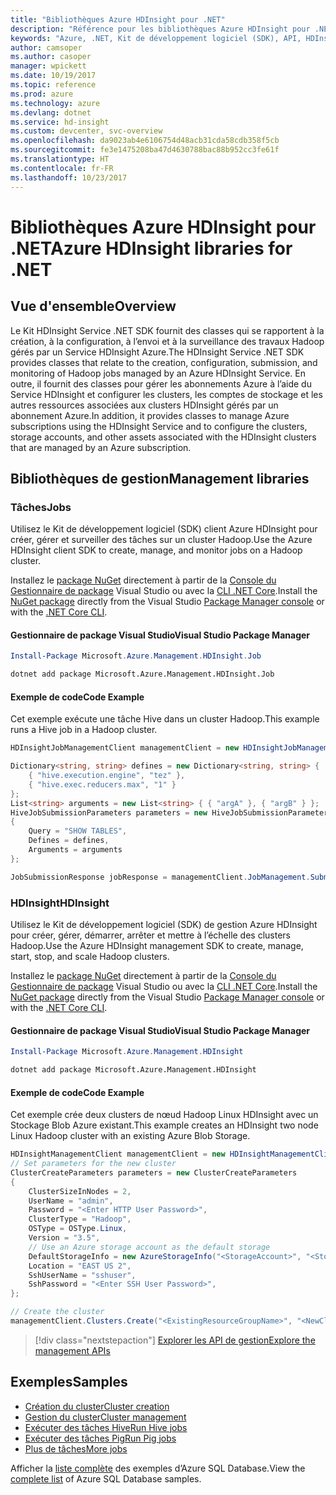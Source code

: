 ```yaml
---
title: "Bibliothèques Azure HDInsight pour .NET"
description: "Référence pour les bibliothèques Azure HDInsight pour .NET"
keywords: "Azure, .NET, Kit de développement logiciel (SDK), API, HDInsight"
author: camsoper
ms.author: casoper
manager: wpickett
ms.date: 10/19/2017
ms.topic: reference
ms.prod: azure
ms.technology: azure
ms.devlang: dotnet
ms.service: hd-insight
ms.custom: devcenter, svc-overview
ms.openlocfilehash: da9023ab4e6106754d48acb31cda58cdb358f5cb
ms.sourcegitcommit: fe3e1475208ba47d4630788bac88b952cc3fe61f
ms.translationtype: HT
ms.contentlocale: fr-FR
ms.lasthandoff: 10/23/2017
---
```

# <a name="azure-hdinsight-libraries-for-net"></a><span data-ttu-id="8bd5a-104">Bibliothèques Azure HDInsight pour .NET</span><span class="sxs-lookup"><span data-stu-id="8bd5a-104">Azure HDInsight libraries for .NET</span></span>

## <a name="overview"></a><span data-ttu-id="8bd5a-105">Vue d'ensemble</span><span class="sxs-lookup"><span data-stu-id="8bd5a-105">Overview</span></span>

<span data-ttu-id="8bd5a-106">Le Kit HDInsight Service .NET SDK fournit des classes qui se rapportent à la création, à la configuration, à l’envoi et à la surveillance des travaux Hadoop gérés par un Service HDInsight Azure.</span><span class="sxs-lookup"><span data-stu-id="8bd5a-106">The HDInsight Service .NET SDK provides classes that relate to the creation, configuration, submission, and monitoring of Hadoop jobs managed by an Azure HDInsight Service.</span></span> <span data-ttu-id="8bd5a-107">En outre, il fournit des classes pour gérer les abonnements Azure à l’aide du Service HDInsight et configurer les clusters, les comptes de stockage et les autres ressources associées aux clusters HDInsight gérés par un abonnement Azure.</span><span class="sxs-lookup"><span data-stu-id="8bd5a-107">In addition, it provides classes to manage Azure subscriptions using the HDInsight Service and to configure the clusters, storage accounts, and other assets associated with the HDInsight clusters that are managed by an Azure subscription.</span></span>

## <a name="management-libraries"></a><span data-ttu-id="8bd5a-108">Bibliothèques de gestion</span><span class="sxs-lookup"><span data-stu-id="8bd5a-108">Management libraries</span></span>

### <a name="jobs"></a><span data-ttu-id="8bd5a-109">Tâches</span><span class="sxs-lookup"><span data-stu-id="8bd5a-109">Jobs</span></span>

<span data-ttu-id="8bd5a-110">Utilisez le Kit de développement logiciel (SDK) client Azure HDInsight pour créer, gérer et surveiller des tâches sur un cluster Hadoop.</span><span class="sxs-lookup"><span data-stu-id="8bd5a-110">Use the Azure HDInsight client SDK to create, manage, and monitor jobs on a Hadoop cluster.</span></span> 

<span data-ttu-id="8bd5a-111">Installez le [package NuGet](https://www.nuget.org/packages/Microsoft.Azure.Management.HDInsight.Job) directement à partir de la [Console du Gestionnaire de package][PackageManager] Visual Studio ou avec la [CLI .NET Core][DotNetCLI].</span><span class="sxs-lookup"><span data-stu-id="8bd5a-111">Install the [NuGet package](https://www.nuget.org/packages/Microsoft.Azure.Management.HDInsight.Job) directly from the Visual Studio [Package Manager console][PackageManager] or with the [.NET Core CLI][DotNetCLI].</span></span>

#### <a name="visual-studio-package-manager"></a><span data-ttu-id="8bd5a-112">Gestionnaire de package Visual Studio</span><span class="sxs-lookup"><span data-stu-id="8bd5a-112">Visual Studio Package Manager</span></span>

```powershell
Install-Package Microsoft.Azure.Management.HDInsight.Job
```

```bash
dotnet add package Microsoft.Azure.Management.HDInsight.Job
```

#### <a name="code-example"></a><span data-ttu-id="8bd5a-113">Exemple de code</span><span class="sxs-lookup"><span data-stu-id="8bd5a-113">Code Example</span></span>

<span data-ttu-id="8bd5a-114">Cet exemple exécute une tâche Hive dans un cluster Hadoop.</span><span class="sxs-lookup"><span data-stu-id="8bd5a-114">This example runs a Hive job in a Hadoop cluster.</span></span>

```csharp
HDInsightJobManagementClient managementClient = new HDInsightJobManagementClient(clusterUri, credentials);

Dictionary<string, string> defines = new Dictionary<string, string> {
    { "hive.execution.engine", "tez" },
    { "hive.exec.reducers.max", "1" }
};
List<string> arguments = new List<string> { { "argA" }, { "argB" } };
HiveJobSubmissionParameters parameters = new HiveJobSubmissionParameters
{
    Query = "SHOW TABLES",
    Defines = defines,
    Arguments = arguments
};

JobSubmissionResponse jobResponse = managementClient.JobManagement.SubmitHiveJob(parameters);
```

### <a name="hdinsight"></a><span data-ttu-id="8bd5a-115">HDInsight</span><span class="sxs-lookup"><span data-stu-id="8bd5a-115">HDInsight</span></span>

<span data-ttu-id="8bd5a-116">Utilisez le Kit de développement logiciel (SDK) de gestion Azure HDInsight pour créer, gérer, démarrer, arrêter et mettre à l’échelle des clusters Hadoop.</span><span class="sxs-lookup"><span data-stu-id="8bd5a-116">Use the Azure HDInsight management SDK to create, manage, start, stop, and scale Hadoop clusters.</span></span>

<span data-ttu-id="8bd5a-117">Installez le [package NuGet](https://www.nuget.org/packages/Microsoft.Azure.Management.HDInsight) directement à partir de la [Console du Gestionnaire de package][PackageManager] Visual Studio ou avec la [CLI .NET Core][DotNetCLI].</span><span class="sxs-lookup"><span data-stu-id="8bd5a-117">Install the [NuGet package](https://www.nuget.org/packages/Microsoft.Azure.Management.HDInsight) directly from the Visual Studio [Package Manager console][PackageManager] or with the [.NET Core CLI][DotNetCLI].</span></span>

#### <a name="visual-studio-package-manager"></a><span data-ttu-id="8bd5a-118">Gestionnaire de package Visual Studio</span><span class="sxs-lookup"><span data-stu-id="8bd5a-118">Visual Studio Package Manager</span></span>

```powershell
Install-Package Microsoft.Azure.Management.HDInsight
```

```bash
dotnet add package Microsoft.Azure.Management.HDInsight
```

#### <a name="code-example"></a><span data-ttu-id="8bd5a-119">Exemple de code</span><span class="sxs-lookup"><span data-stu-id="8bd5a-119">Code Example</span></span>

<span data-ttu-id="8bd5a-120">Cet exemple crée deux clusters de nœud Hadoop Linux HDInsight avec un Stockage Blob Azure existant.</span><span class="sxs-lookup"><span data-stu-id="8bd5a-120">This example creates an HDInsight two node Linux Hadoop cluster with an existing Azure Blob Storage.</span></span>

```csharp
HDInsightManagementClient managementClient = new HDInsightManagementClient(authToken);
// Set parameters for the new cluster
ClusterCreateParameters parameters = new ClusterCreateParameters
{
    ClusterSizeInNodes = 2,
    UserName = "admin",
    Password = "<Enter HTTP User Password>",
    ClusterType = "Hadoop",
    OSType = OSType.Linux,
    Version = "3.5",
    // Use an Azure storage account as the default storage
    DefaultStorageInfo = new AzureStorageInfo("<StorageAccount>", "<StorageKey>", "<BlobContainerName>"),
    Location = "EAST US 2",
    SshUserName = "sshuser",
    SshPassword = "<Enter SSH User Password>",
};

// Create the cluster
managementClient.Clusters.Create("<ExistingResourceGroupName>", "<NewClusterName>", parameters);
```

> [!div class="nextstepaction"]
> [<span data-ttu-id="8bd5a-121">Explorer les API de gestion</span><span class="sxs-lookup"><span data-stu-id="8bd5a-121">Explore the management APIs</span></span>](/dotnet/api/overview/azure/hdinsights/management)


## <a name="samples"></a><span data-ttu-id="8bd5a-122">Exemples</span><span class="sxs-lookup"><span data-stu-id="8bd5a-122">Samples</span></span>

- [<span data-ttu-id="8bd5a-123">Création du cluster</span><span class="sxs-lookup"><span data-stu-id="8bd5a-123">Cluster creation</span></span>](https://docs.microsoft.com/azure/hdinsight/hdinsight-hadoop-create-linux-clusters-dotnet-sdk)
- [<span data-ttu-id="8bd5a-124">Gestion du cluster</span><span class="sxs-lookup"><span data-stu-id="8bd5a-124">Cluster management</span></span>](https://docs.microsoft.com/azure/hdinsight/hdinsight-administer-use-dotnet-sdk)
- [<span data-ttu-id="8bd5a-125">Exécuter des tâches Hive</span><span class="sxs-lookup"><span data-stu-id="8bd5a-125">Run Hive jobs</span></span>](https://docs.microsoft.com/azure/hdinsight/hdinsight-hadoop-use-hive-dotnet-sdk)
- [<span data-ttu-id="8bd5a-126">Exécuter des tâches Pig</span><span class="sxs-lookup"><span data-stu-id="8bd5a-126">Run Pig jobs</span></span>](https://docs.microsoft.com/azure/hdinsight/hdinsight-hadoop-use-pig-dotnet-sdk)
- [<span data-ttu-id="8bd5a-127">Plus de tâches</span><span class="sxs-lookup"><span data-stu-id="8bd5a-127">More jobs</span></span>](https://docs.microsoft.com/azure/hdinsight/hdinsight-submit-hadoop-jobs-programmatically)

<span data-ttu-id="8bd5a-128">Afficher la [liste complète](https://azure.microsoft.com/resources/samples/?platform=dotnet&service=hdinsight) des exemples d’Azure SQL Database.</span><span class="sxs-lookup"><span data-stu-id="8bd5a-128">View the [complete list](https://azure.microsoft.com/resources/samples/?platform=dotnet&service=hdinsight) of Azure SQL Database samples.</span></span>

[PackageManager]: https://docs.microsoft.com/nuget/tools/package-manager-console
[DotNetCLI]: https://docs.microsoft.com/dotnet/core/tools/dotnet-add-package

